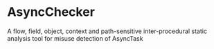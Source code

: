 # AsyncChecker
A flow, field, object, context and path-sensitive inter-procedural static analysis tool for misuse detection of AsyncTask
